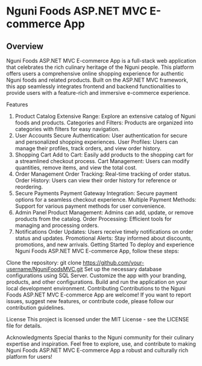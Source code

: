 # Nguni Foods ASP.NET MVC E-commerce App

## Overview
Nguni Foods ASP.NET MVC E-commerce App is a full-stack web application that celebrates the rich culinary heritage of the Nguni people. This platform offers users a comprehensive online shopping experience for authentic Nguni foods and related products. Built on the ASP.NET MVC framework, this app seamlessly integrates frontend and backend functionalities to provide users with a feature-rich and immersive e-commerce experience.

Features
1. Product Catalog
Extensive Range: Explore an extensive catalog of Nguni foods and products.
Categories and Filters: Products are organized into categories with filters for easy navigation.
2. User Accounts
Secure Authentication: User authentication for secure and personalized shopping experiences.
User Profiles: Users can manage their profiles, track orders, and view order history.
3. Shopping Cart
Add to Cart: Easily add products to the shopping cart for a streamlined checkout process.
Cart Management: Users can modify quantities, remove items, and view the total cost.
4. Order Management
Order Tracking: Real-time tracking of order status.
Order History: Users can view their order history for reference or reordering.
5. Secure Payments
Payment Gateway Integration: Secure payment options for a seamless checkout experience.
Multiple Payment Methods: Support for various payment methods for user convenience.
6. Admin Panel
Product Management: Admins can add, update, or remove products from the catalog.
Order Processing: Efficient tools for managing and processing orders.
7. Notifications
Order Updates: Users receive timely notifications on order status and updates.
Promotional Alerts: Stay informed about discounts, promotions, and new arrivals.
Getting Started
To deploy and experience Nguni Foods ASP.NET MVC E-commerce App, follow these steps:

Clone the repository: git clone https://github.com/your-username/NguniFoodsMVC.git
Set up the necessary database configurations using SQL Server.
Customize the app with your branding, products, and other configurations.
Build and run the application on your local development environment.
Contributing
Contributions to the Nguni Foods ASP.NET MVC E-commerce App are welcome! If you want to report issues, suggest new features, or contribute code, please follow our contribution guidelines.

License
This project is licensed under the MIT License - see the LICENSE file for details.

Acknowledgments
Special thanks to the Nguni community for their culinary expertise and inspiration.
Feel free to explore, use, and contribute to making Nguni Foods ASP.NET MVC E-commerce App a robust and culturally rich platform for users!
